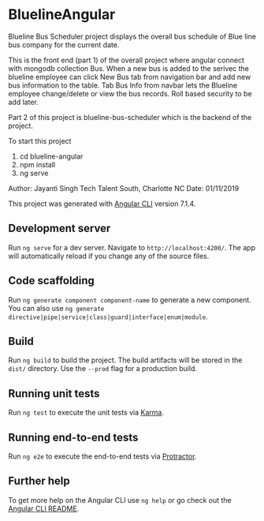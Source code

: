 # BluelineAngular
Blueline Bus Scheduler project displays the overall bus schedule of Blue line bus company for the current date.

This is the front end (part 1) of the overall project where angular connect with mongodb collection Bus.
When a new bus is added to the serivec the blueline employee can click New Bus tab from navigation bar and add new bus information to the table.
Tab Bus Info from navbar lets the Blueline employee change/delete or view the bus records. 
Roll based security to be add later.

Part 2 of this project is blueline-bus-scheduler which is the backend of the project.

To start this project  
1. cd blueline-angular
2. npm install
3. ng serve

Author: Jayanti Singh
Tech Talent South, Charlotte NC
Date: 01/11/2019


This project was generated with [Angular CLI](https://github.com/angular/angular-cli) version 7.1.4.

## Development server

Run `ng serve` for a dev server. Navigate to `http://localhost:4200/`. The app will automatically reload if you change any of the source files.

## Code scaffolding

Run `ng generate component component-name` to generate a new component. You can also use `ng generate directive|pipe|service|class|guard|interface|enum|module`.

## Build

Run `ng build` to build the project. The build artifacts will be stored in the `dist/` directory. Use the `--prod` flag for a production build.

## Running unit tests

Run `ng test` to execute the unit tests via [Karma](https://karma-runner.github.io).

## Running end-to-end tests

Run `ng e2e` to execute the end-to-end tests via [Protractor](http://www.protractortest.org/).

## Further help

To get more help on the Angular CLI use `ng help` or go check out the [Angular CLI README](https://github.com/angular/angular-cli/blob/master/README.md).

